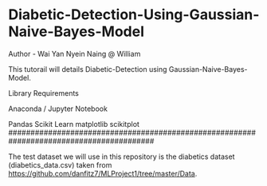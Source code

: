# Diabetic-Detection-Using-Gaussian-Naive-Bayes-Model

Author - Wai Yan Nyein Naing @ William

This tutorail will details Diabetic-Detection using Gaussian-Naive-Bayes-Model.

Library Requirements

Anaconda / Jupyter Notebook

Pandas
Scikit Learn
matplotlib
scikitplot
#########################################################################################

The test dataset we will use in this repository is the diabetics dataset (diabetics_data.csv) taken from https://github.com/danfitz7/MLProject1/tree/master/Data.

